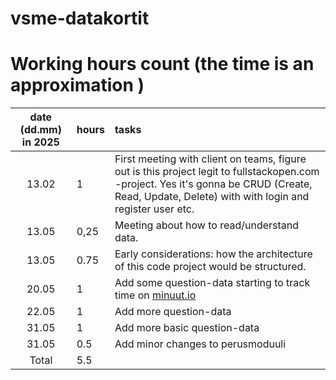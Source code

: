 # vsme-datakortit

# Working hours count (the time is an approximation )

| date (dd.mm) in 2025 | hours  | tasks                                                                                    |
| :-----: | :----- | :--------------------------------------------------------------------------------------- |
|  13.02  |  1     | First meeting with client on teams, figure out is this project legit to fullstackopen.com -project. Yes it's gonna be CRUD (Create, Read, Update, Delete) with with login and register user etc.                                                        |
| 13.05   | 0,25   | Meeting about how to read/understand data.                                               |
| 13.05   | 0.75 | Early considerations: how the architecture of this code project would be structured. |
| 20.05   | 1   | Add some question-data starting to track time on [minuut.io](https://minuut.io/cb4eb70b-3bff-4fb6-864c-9df5fcccc376)|
| 22.05   | 1   | Add more question-data |
| 31.05   | 1   | Add more basic question-data |
| 31.05   | 0.5 | Add minor changes to perusmoduuli |
| Total   | 5.5 |                                                                                          |

